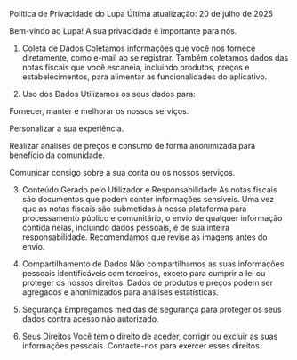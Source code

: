 Política de Privacidade do Lupa
Última atualização: 20 de julho de 2025

Bem-vindo ao Lupa! A sua privacidade é importante para nós.

1. Coleta de Dados
Coletamos informações que você nos fornece diretamente, como e-mail ao se registrar. Também coletamos dados das notas fiscais que você escaneia, incluindo produtos, preços e estabelecimentos, para alimentar as funcionalidades do aplicativo.

2. Uso dos Dados
Utilizamos os seus dados para:

Fornecer, manter e melhorar os nossos serviços.

Personalizar a sua experiência.

Realizar análises de preços e consumo de forma anonimizada para benefício da comunidade.

Comunicar consigo sobre a sua conta ou os nossos serviços.

3. Conteúdo Gerado pelo Utilizador e Responsabilidade
As notas fiscais são documentos que podem conter informações sensíveis. Uma vez que as notas fiscais são submetidas à nossa plataforma para processamento público e comunitário, o envio de qualquer informação contida nelas, incluindo dados pessoais, é de sua inteira responsabilidade. Recomendamos que revise as imagens antes do envio.

4. Compartilhamento de Dados
Não compartilhamos as suas informações pessoais identificáveis com terceiros, exceto para cumprir a lei ou proteger os nossos direitos. Dados de produtos e preços podem ser agregados e anonimizados para análises estatísticas.

5. Segurança
Empregamos medidas de segurança para proteger os seus dados contra acesso não autorizado.

6. Seus Direitos
Você tem o direito de aceder, corrigir ou excluir as suas informações pessoais. Contacte-nos para exercer esses direitos.
